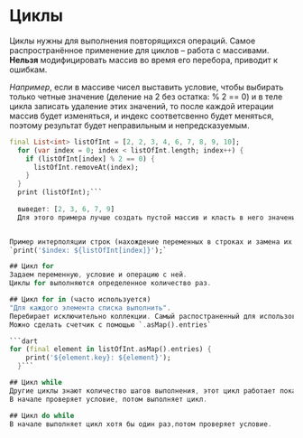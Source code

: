 # Циклы
Циклы нужны для выполнения повторящихся операций.
Самое распространённое применение для циклов – работа с массивами.
**Нельзя** модифицировать массив во время его перебора, приводит к ошибкам. 

*Например*, если в массиве чисел выставить условие, чтобы выбирать только четные значение (деление на 2 без остатка: % 2 == 0) и  в теле цикла записать удаление этих значений, то после каждой итерации массив будет изменяться, и индекс соответсвенно будет меняться, поэтому результат будет неправильным и непредсказуемым.

```dart
final List<int> listOfInt = [2, 2, 3, 4, 6, 7, 8, 9, 10];
  for (var index = 0; index < listOfInt.length; index++) {
    if (listOfInt[index] % 2 == 0) {
      listOfInt.removeAt(index);
    }
  }
  print (listOfInt);```
  
  выведет: [2, 3, 6, 7, 9]
  Для этого примера лучше создать пустой массив и класть в него значения, подходящие условию.


Пример интерполяции строк (нахождение переменных в строках и замена их на значение). 
`print('$index: ${listOfInt[index]}');`

## Цикл for
Задаем переменную, условие и операцию с ней.
Циклы for выполняются определенное количество раз.

## Цикл for in (часто используется)
"Для каждого элемента списка выполнить".
Перебирает исключительно коллекции. Самый распостраненный для использования цикл.
Можно сделать счетчик с помощью `.asMap().entries`

```dart
for (final element in listOfInt.asMap().entries) {
    print('${element.key}: ${element}');
  }```

## Цикл while 
Другие циклы знают количество шагов выполнения, этот цикл работает пока истинно условие. 
В начале проверяет условие, потом выполняет цикл.

## Цикл do while 
В начале выполняет цикл хотя бы один раз,потом проверяет условие.
